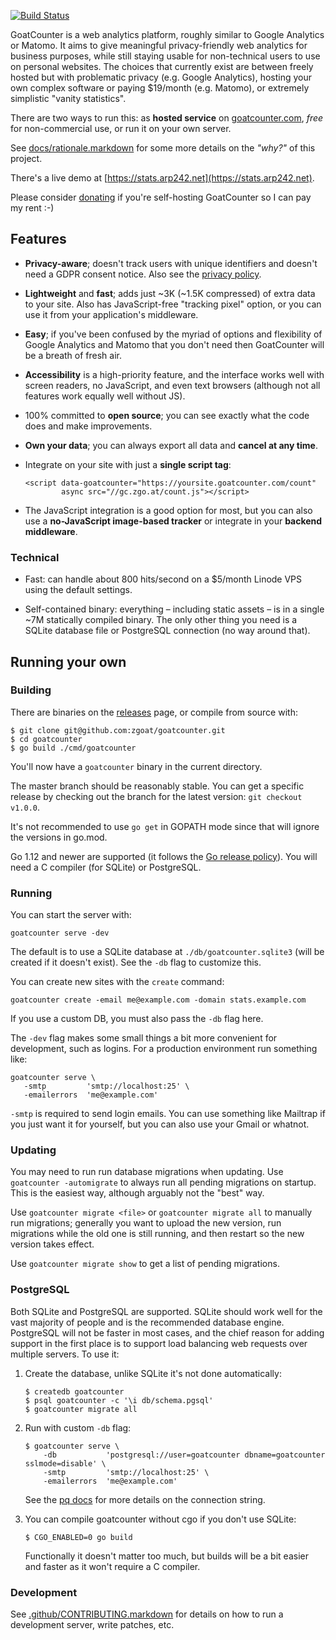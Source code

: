 [![Build Status](https://travis-ci.org/zgoat/goatcounter.svg?branch=master)](https://travis-ci.org/zgoat/goatcounter)

GoatCounter is a web analytics platform, roughly similar to Google Analytics or
Matomo. It aims to give meaningful privacy-friendly web analytics for business
purposes, while still staying usable for non-technical users to use on personal
websites. The choices that currently exist are between freely hosted but with
problematic privacy (e.g. Google Analytics), hosting your own complex software
or paying $19/month (e.g. Matomo), or extremely simplistic "vanity statistics".

There are two ways to run this: as **hosted service** on [goatcounter.com][www],
*free* for non-commercial use, or run it on your own server.

See [docs/rationale.markdown](docs/rationale.markdown) for some more details on
the *"why?"* of this project.

There's a live demo at [https://stats.arp242.net](https://stats.arp242.net).

Please consider [donating][patreon] if you're self-hosting GoatCounter so I can
pay my rent :-)

[patreon]: https://www.patreon.com/arp242
[www]: https://www.goatcounter.com

Features
--------

- **Privacy-aware**; doesn't track users with unique identifiers and doesn't
  need a GDPR consent notice. Also see the [privacy policy][privacy].

- **Lightweight** and **fast**; adds just ~3K (~1.5K compressed) of extra data to
  your site. Also has JavaScript-free "tracking pixel" option, or you can use it
  from your application's middleware.

- **Easy**; if you've been confused by the myriad of options and flexibility of
  Google Analytics and Matomo that you don't need then GoatCounter will be a
  breath of fresh air.

- **Accessibility** is a high-priority feature, and the interface works well
  with screen readers, no JavaScript, and even text browsers (although not all
  features work equally well without JS).

- 100% committed to **open source**; you can see exactly what the code does and
  make improvements.

- **Own your data**; you can always export all data and **cancel at any time**.

- Integrate on your site with just a **single script tag**:

      <script data-goatcounter="https://yoursite.goatcounter.com/count"
              async src="//gc.zgo.at/count.js"></script>

- The JavaScript integration is a good option for most, but you can also use a
  **no-JavaScript image-based tracker** or integrate in your **backend
  middleware**.

[privacy]: https://www.goatcounter.com/privacy

### Technical

- Fast: can handle about 800 hits/second on a $5/month Linode VPS using the
  default settings.

- Self-contained binary: everything – including static assets – is in a single
  ~7M statically compiled binary. The only other thing you need is a SQLite
  database file or PostgreSQL connection (no way around that).

Running your own
----------------

### Building

There are binaries on the [releases][release] page, or compile from source with:

	$ git clone git@github.com:zgoat/goatcounter.git
	$ cd goatcounter
	$ go build ./cmd/goatcounter

You'll now have a `goatcounter` binary in the current directory.

The master branch should be reasonably stable. You can get a specific release by
checking out the branch for the latest version: `git checkout v1.0.0`.

It's not recommended to use `go get` in GOPATH mode since that will ignore the
versions in go.mod.

Go 1.12 and newer are supported (it follows the [Go release policy][rp]). You
will need a C compiler (for SQLite) or PostgreSQL.

[release]: https://github.com/zgoat/goatcounter/releases
[rp]: https://golang.org/doc/devel/release.html#policy

### Running

You can start the server with:

	goatcounter serve -dev

The default is to use a SQLite database at `./db/goatcounter.sqlite3` (will be
created if it doesn't exist). See the `-db` flag to customize this.

You can create new sites with the `create` command:

	goatcounter create -email me@example.com -domain stats.example.com

If you use a custom DB, you must also pass the `-db` flag here.

The `-dev` flag makes some small things a bit more convenient for development,
such as logins. For a production environment run something like:

    goatcounter serve \
       -smtp         'smtp://localhost:25' \
       -emailerrors  'me@example.com'

`-smtp` is required to send login emails. You can use something like Mailtrap if
you just want it for yourself, but you can also use your Gmail or whatnot.

### Updating

You may need to run run database migrations when updating. Use  `goatcounter
-automigrate` to always run all pending migrations on startup. This is the
easiest way, although arguably not the "best" way.

Use `goatcounter migrate <file>` or `goatcounter migrate all` to manually run
migrations; generally you want to upload the new version, run migrations while
the old one is still running, and then restart so the new version takes effect.

Use `goatcounter migrate show` to get a list of pending migrations.

### PostgreSQL

Both SQLite and PostgreSQL are supported. SQLite should work well for the vast
majority of people and is the recommended database engine. PostgreSQL will not
be faster in most cases, and the chief reason for adding support in the first
place is to support load balancing web requests over multiple servers. To use
it:

1. Create the database, unlike SQLite it's not done automatically:

       $ createdb goatcounter
       $ psql goatcounter -c '\i db/schema.pgsql'
	   $ goatcounter migrate all

2. Run with custom `-db` flag:

       $ goatcounter serve \
           -db           'postgresql://user=goatcounter dbname=goatcounter sslmode=disable' \
           -smtp         'smtp://localhost:25' \
           -emailerrors  'me@example.com'

   See the [pq docs][pq] for more details on the connection string.

3. You can compile goatcounter without cgo if you don't use SQLite:

       $ CGO_ENABLED=0 go build

   Functionally it doesn't matter too much, but builds will be a bit easier and
   faster as it won't require a C compiler.

[pq]: https://godoc.org/github.com/lib/pq

### Development

See [.github/CONTRIBUTING.markdown](/.github/CONTRIBUTING.markdown) for details
on how to run a development server, write patches, etc.
